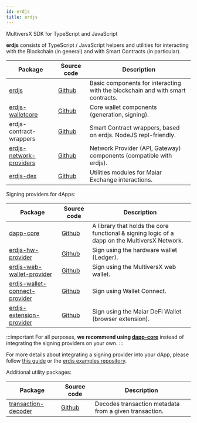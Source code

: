 ```yaml
---
id: erdjs
title: erdjs
---
```


MultiversX SDK for TypeScript and JavaScript

**erdjs** consists of TypeScript / JavaScript helpers and utilities for interacting with the Blockchain (in general) and with Smart Contracts (in particular).

| Package                                                                                         | Source code                                                            | Description                                                                    |
|-------------------------------------------------------------------------------------------------|------------------------------------------------------------------------|--------------------------------------------------------------------------------|
| [erdjs](https://www.npmjs.com/package/@elrondnetwork/erdjs)                                     | [Github](https://github.com/multiversx/mx-sdk-erdjs)                   | Basic components for interacting with the blockchain and with smart contracts. |
| [erdjs-walletcore](https://www.npmjs.com/package/@elrondnetwork/erdjs-walletcore)               | [Github](https://github.com/multiversx/mx-sdk-erdjs-walletcore)        | Core wallet components (generation, signing).                                  |
| erdjs-contract-wrappers                                                                         | [Github](https://github.com/multiversx/mx-sdk-erdjs-contract-wrappers) | Smart Contract wrappers, based on erdjs. NodeJS repl-friendly.                 |
| [erdjs-network-providers](https://www.npmjs.com/package/@elrondnetwork/erdjs-network-providers) | [Github](https://github.com/multiversx/mx-sdk-erdjs-network-providers) | Network Provider (API, Gateway) components (compatible with erdjs).            |
| [erdjs-dex](https://www.npmjs.com/package/@elrondnetwork/erdjs-dex)                             | [Github](https://github.com/multiversx/mx-sdk-erdjs-dex)               | Utilities modules for Maiar Exchange interactions.                             |

Signing providers for dApps:

| Package                                                                                                     | Source code                                                                  | Description                                                                                   |
|-------------------------------------------------------------------------------------------------------------|------------------------------------------------------------------------------|-----------------------------------------------------------------------------------------------|
| [dapp-core](https://www.npmjs.com/package/@elrondnetwork/dapp-core)                                         | [Github](https://github.com/multiversx/mx-sdk-dapp)                          | A library that holds the core functional & signing logic of a dapp on the MultiversX Network. |
| [erdjs-hw-provider](https://www.npmjs.com/package/@elrondnetwork/erdjs-hw-provider)                         | [Github](https://github.com/multiversx/mx-sdk-erdjs-hw-provider)             | Sign using the hardware wallet (Ledger).                                                      |
| [erdjs-web-wallet-provider](https://www.npmjs.com/package/@elrondnetwork/erdjs-web-wallet-provider)         | [Github](https://github.com/multiversx/mx-sdk-erdjs-web-wallet-provider)     | Sign using the MultiversX web wallet.                                                         |
| [erdjs-wallet-connect-provider](https://www.npmjs.com/package/@elrondnetwork/erdjs-wallet-connect-provider) | [Github](https://github.com/multiversx/mx-sdk-erdjs-wallet-connect-provider) | Sign using Wallet Connect.                                                                    |
| [erdjs-extension-provider](https://www.npmjs.com/package/@elrondnetwork/erdjs-extension-provider)           | [Github](https://github.com/multiversx/mx-sdk-erdjs-extension-provider)      | Sign using the Maiar DeFi Wallet (browser extension).                                         |

:::important
For all purposes, **we recommend using [dapp-core](/sdk-and-tools/dapp-core)** instead of integrating the signing providers on your own.
:::

For more details about integrating a signing provider into your dApp, please follow [this guide](/sdk-and-tools/erdjs/erdjs-signing-providers) or the [erdjs examples repository](https://github.com/ElrondNetwork/elrond-sdk-erdjs-examples).

Additional utility packages:

| Package                                                                                 | Source code                                                         | Description                                            |
|-----------------------------------------------------------------------------------------|---------------------------------------------------------------------|--------------------------------------------------------|
| [transaction-decoder](https://www.npmjs.com/package/@elrondnetwork/transaction-decoder) | [Github](https://github.com/multiversx/mx-sdk-transaction-decoder)  | Decodes transaction metadata from a given transaction. |


